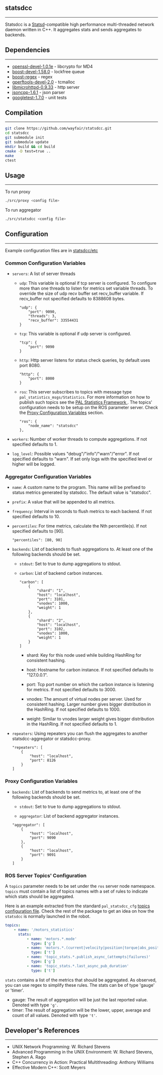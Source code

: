 ## statsdcc
- - -
Statsdcc is a [Statsd](https://github.com/etsy/statsd#statsd-)-compatible high performance multi-threaded network daemon written in C++. It aggregates stats and sends aggregates to backends.


## Dependencies
- - -
* [openssl-devel-1.0.1e](https://www.openssl.org/source/) - libcrypto for MD4
* [boost-devel-1.58.0](http://www.boost.org/) - lockfree queue
* [boost-regex](http://www.boost.org/doc/libs/1_59_0/libs/regex/doc/html/index.html) - regex
* [gperftools-devel-2.0](http://goog-perftools.sourceforge.net/doc/tcmalloc.html) - tcmalloc
* [libmicrohttpd-0.9.33](http://www.gnu.org/software/libmicrohttpd/) - http server
* [jsoncpp-1.6.1](https://github.com/open-source-parsers/jsoncpp/tree/1.6.1) - json parser
* [googletest-1.7.0](https://code.google.com/p/googletest/) - unit tests

## Compilation
- - -
```bash
git clone https://github.com/wayfair/statsdcc.git
cd statsdcc
git submodule init
git submodule update
mkdir build && cd build
cmake -D test=true ..
make
ctest
```

## Usage
- - -
To run proxy
```bash
./src/proxy <config file>
```
To run aggregator
```bash
./src/statsdcc <config file>
```

## Configuration
- - -
Example configuration files are in [statsdcc/etc](Logger)

### Common Configuration Variables

- 	`servers`: A list of server threads 

	- 	`udp`: This variable is optional if tcp server is configured.
			   To configure more than one threads to listen for metrics set variable threads. 
			   To override the size of udp recv buffer set recv_buffer variable. 
			   If recv_buffer not specified defaults to 8388608 bytes.
			   
		```
		"udp": {
			"port": 9090,
			"threads": 3,
			"recv_buffer": 33554431
		}
		```
		
	-	`tcp`: This variable is optional if udp server is configured.
	
		```			
		"tcp": {
			"port": 9090
		}
		```
		
	-	`http`: Http server listens for status check queries, by default uses port 8080.
	
		```
		"http": {
			"port": 8000
		}
		```
	
	-	`ros`: This server subscribes to topics with message type `pal_statistics_msgs/Statistics`. For more information on how to publish such topics see the [PAL Statistics Framework
](https://gitlab/qa/pal_statistics). The topics' configuration needs to be setup on the ROS parameter server. Check the [Proxy Configuration Variables](#proxy-configuration-variables) section.

		```
		"ros": {
            "node_name": "statsdcc"
        },
		```
			
-	`workers`: Number of worker threads to compute aggregations. If not specified defaults to 1.
	
-	`log_level`: Possible values "debug"/"info"/"warn"/"error". If not specified defaults to "warn". 
				 If set only logs with the specified level or higher will be logged.
	
### Aggregator Configuration Variables

- 	`name`: A custom name to the program. This name will be prefixed to status metrics generated by statsdcc. The default value is "statsdcc". 

-   `prefix`: A value that will be appended to all metrics.

-	`frequency`: Interval in seconds to flush metrics to each backend. If not specified defaults to 10.
	
-	`percentiles`: For time metrics, calculate the Nth percentile(s). If not specified defaults to [90].

	```
	"percentiles": [80, 90]
	```
	
-	`backends`:	List of backends to flush aggregations to. At least one of the following backends should be set. 
	
	-	`stdout`: Set to true to dump aggregations to stdout.
		
	-	`carbon`: List of backend carbon instances.
	
		```
		"carbon": [
			{
				"shard": "1",
				"host": "localhost",
				"port": 3101,
				"vnodes": 1000,
				"weight": 1
			},
			{
				"shard": "2",
				"host": "localhost",
				"port": 3102,
				"vnodes": 1000,
				"weight": 1
			}
		]
		```
		
		-	shard: Key for this node used while building HashRing for consistent hashing.
				
		-	host: Hostname for carbon instance. If not specified defaults to "127.0.0.1".
				
		-	port: Tcp port number on which the carbon instance is listening for metrics. If not specified defaults to 3000.
				
		-	vnodes: The amount of virtual nodes per server. 
					Used for consistent hashing. 
					Larger number gives bigger distribution in the HashRing. 
					If not specified defaults to 1000.
					
		-	weight: Similar to vnodes larger weight gives bigger distribution in the HashRing. 
					If not specified defaults to 1.

-	`repeaters`: Using repeaters you can flush the aggregates to another statsdcc-aggregator or statsdcc-proxy.

	```
	"repeaters": [
		{
			"host": "localhost",
			"port": 8126
		}
	]
	```

### Proxy Configuration Variables

-	`backends`:	List of backends to send metrics to, at least one of the following backends should be set. 
	
	-	`stdout`: Set to true to dump aggregations to stdout.
	
	-	`aggregator`: List of backend aggregator instances.
	
	```
	"aggregator": [
		{
			"host": "localhost",
			"port": 9090
		},
		{
			"host": "localhost",
			"port": 9091
		}
	]
	```

### ROS Server Topics' Configuration

A `topics` parameter needs to be set under the `ros` server node namespace. `topics` must contain a list of topics names with a set of rules to indicate which stats should be aggregated.

Here is an example extracted from the standard `pal_statsdcc_cfg` [topics configuration file](https://gitlab/qa/pal_statistics_cfg/-/blob/master/pal_statsdcc_cfg/config/topics.yaml). Check the rest of the package to get an idea on how the `statsdcc` is normally launched in the robot.

```yaml
topics:
    - name: '/motors_statistics'
      stats:
          - name: 'motors.*.mode'
            type: ['g']
          - name: 'motors.*.(current|velocity|position|torque|abs_position|drive_temperature|motor_temperature|voltage)'
            type: ['t']
          - name: 'topic_stats.*.publish_async_(attempts|failures)'
            type: ['g']
          - name: 'topic_stats.*.last_async_pub_duration'
            type: ['t']
```

`stats` contains a list of the metrics that should be aggregated. As observed, you can use regex to simplify these rules. The stats can be of type 'gauge' or 'timer'.

- gauge: The result of aggregation will be just the last reported value. Denoted with type `'g'`.
- timer: The result of aggregation will be the lower, upper, average and count of all values. Denoted with type `'t'`.


## Developer's References
- - -
* UNIX Network Programming: W. Richard Stevens
* Advanced Programming in the UNIX Environment: W. Richard Stevens, Stephen A. Rago
* C++ Concurrency in Action: Practical Multithreading: Anthony Williams
* Effective Modern C++: Scott Meyers